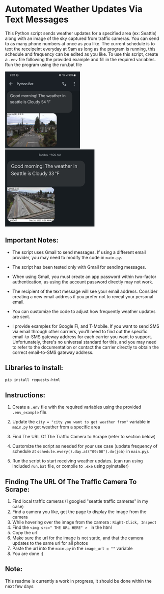 
# Automated Weather Updates Via Text Messages

This Python script sends weather updates for a specified area (ex: Seattle) along with an image of the sky captured from traffic cameras.
You can send to as many phone numbers at once as you like.
The current schedule is to text the receipeint everyday at 9am as long as the program is running, this schedule and frequency can be edited as you like.
To use this script, create a `.env` file following the provided example and fill in the required variables. Run the program using the run.bat file

<p float="left">
  <img src="/assets/example1.jpg?raw=true" height="250">
 <img src="/assets/example2.jpg?raw=true" height="250">
</p>



## Important Notes:

- The script uses Gmail to send messages. If using a different email provider, you may need to modify the code in `main.py`.
  
- The script has been tested only with Gmail for sending messages.

- When using Gmail, you must create an app password within two-factor authentication, as using the account password directly may not work.

- The recipient of the text message will see your email address. Consider creating a new email address if you prefer not to reveal your personal email.

- You can customize the code to adjust how frequently weather updates are sent.

- I provide examples for Google Fi, and T-Mobile. If you want to send SMS via email through other carriers, you'll need to find out the specific email-to-SMS gateway address for each carrier you want to support. Unfortunately, there's no universal standard for this, and you may need to refer to the documentation or contact the carrier directly to obtain the correct email-to-SMS gateway address.

##  Libraries to install:

```bash
pip install requests-html
```


## Instructions:

1. Create a `.env` file with the required variables using the provided `.env_example` file.

2. Update the `city = "city you want to get weather from"` variable in `main.py` to get weather from a specific area

3. Find The URL Of The Traffic Camera to Scrape (refer to section below)

4. Customize the script as needed for your use case (update frequency of schedule at `schedule.every().day.at("09:00").do(job)` in `main.py`).

5. Run the script to start receiving weather updates. (can run using included `run.bat` file, or compile to `.exe` using pyinstaller)

## Finding The URL Of The Traffic Camera To Scrape:
1. Find local traffic cameras (I googled "seattle traffic cameras" in my case)
2. Find a camera you like, get the page to display the image from the camera
4. While hovering over the image from the camera : `Right-Click, Inspect` 
5. Find the `<img src=" THE URL HERE" > `  in the html
6. Copy the url
7. Make sure the url for the image is not static, and that the camera updates to the same url for all photos
8. Paste the url into the `main.py` in the `image_url = ""` variable
9. You are done :)


## Note:

This readme is currently a work in progress, it should be done within the next few days


